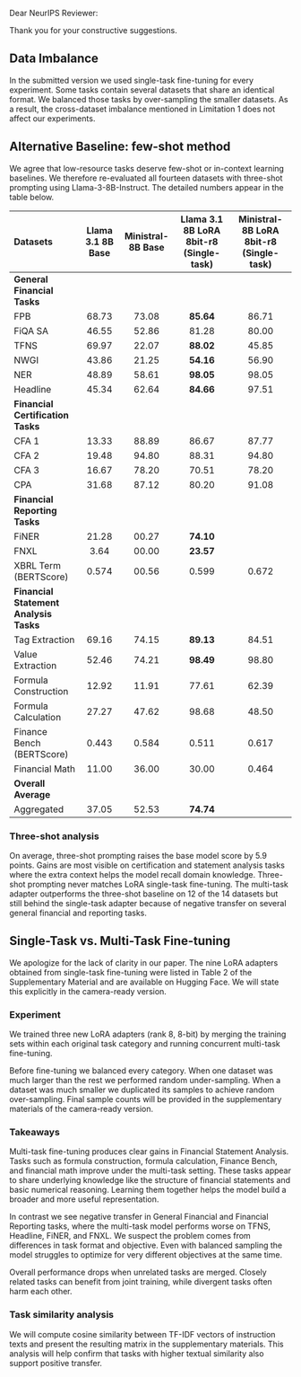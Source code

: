 Dear NeurIPS Reviewer:

Thank you for your constructive suggestions.

## Data Imbalance

In the submitted version we used single-task fine-tuning for every experiment. Some tasks contain several datasets that
share an identical format. We balanced those tasks by over-sampling the smaller datasets. As a result, the cross-dataset
imbalance mentioned in Limitation 1 does not affect our experiments.

## Alternative Baseline: few-shot method

We agree that low-resource tasks deserve few-shot or in-context learning baselines. We therefore re-evaluated all
fourteen datasets
with three-shot prompting using Llama-3-8B-Instruct. The detailed numbers appear in the table below.

| **Datasets**                           | **Llama 3.1 8B** Base | Ministral-8B Base | **Llama 3.1 8B LoRA 8bit-r8** (Single-task) | Ministral-8B LoRA 8bit-r8 (Single-task) |
|:---------------------------------------|:---------------------:|:-----------------:|:-------------------------------------------:|:---------------------------------------:|
| **General Financial Tasks**            |                       |                   |                                             |                                         |
| FPB                                    |         68.73         |       73.08       |                  **85.64**                  |                  86.71                  |
| FiQA SA                                |         46.55         |       52.86       |                    81.28                    |                  80.00                  |
| TFNS                                   |         69.97         |       22.07       |                  **88.02**                  |                  45.85                  |
| NWGI                                   |         43.86         |       21.25       |                  **54.16**                  |                  56.90                  |
| NER                                    |         48.89         |       58.61       |                  **98.05**                  |                  98.05                  |
| Headline                               |         45.34         |       62.64       |                  **84.66**                  |                  97.51                  |
| **Financial Certification Tasks**      |                       |                   |                                             |                                         |
| CFA 1                                  |         13.33         |       88.89       |                    86.67                    |                  87.77                  |
| CFA 2                                  |         19.48         |       94.80       |                    88.31                    |                  94.80                  |
| CFA 3                                  |         16.67         |       78.20       |                    70.51                    |                  78.20                  |
| CPA                                    |         31.68         |       87.12       |                    80.20                    |                  91.08                  |
| **Financial Reporting Tasks**          |                       |                   |                                             |                                         |
| FiNER                                  |         21.28         |       00.27       |                  **74.10**                  |                                         |
| FNXL                                   |         3.64          |       00.00       |                  **23.57**                  |                                         |
| XBRL Term (BERTScore)                  |         0.574         |       00.56       |                    0.599                    |                  0.672                  |
| **Financial Statement Analysis Tasks** |                       |                   |                                             |                                         |
| Tag Extraction                         |         69.16         |       74.15       |                  **89.13**                  |                  84.51                  |
| Value Extraction                       |         52.46         |       74.21       |                  **98.49**                  |                  98.80                  |
| Formula Construction                   |         12.92         |       11.91       |                    77.61                    |                  62.39                  |
| Formula Calculation                    |         27.27         |       47.62       |                    98.68                    |                  48.50                  |
| Finance Bench (BERTScore)              |         0.443         |       0.584       |                    0.511                    |                  0.617                  |
| Financial Math                         |         11.00         |       36.00       |                    30.00                    |                  0.464                  |
| **Overall Average**                    |                       |                   |                                             |                                         |
| Aggregated                             |         37.05         |       52.53       |                  **74.74**                  |                                         |


### Three-shot analysis

On average, three-shot prompting raises the base model score by 5.9 points. Gains are most visible
on certification and statement analysis tasks where the extra context helps the model recall domain knowledge.
Three-shot prompting never matches LoRA single-task fine-tuning. The multi-task adapter outperforms the three-shot
baseline
on 12 of the 14 datasets but still behind the single-task adapter because of negative transfer on several
general financial and reporting tasks.

## Single-Task vs. Multi-Task Fine-tuning

We apologize for the lack of clarity in our paper. The nine LoRA adapters obtained from single-task fine-tuning were
listed
in Table 2 of the Supplementary Material and are available on Hugging Face. We will state this explicitly in the
camera-ready version.

### Experiment

We trained three new LoRA adapters (rank 8, 8-bit) by merging the training sets within each original task category and
running concurrent multi-task fine-tuning.

Before fine-tuning we balanced every category. When one dataset was much larger than the rest we performed random
under-sampling. When a dataset was much smaller we duplicated its samples to achieve random over-sampling. Final sample
counts will be provided in the supplementary materials of the camera-ready version.

### Takeaways

Multi-task fine-tuning produces clear gains in Financial Statement Analysis. Tasks such as formula construction, formula
calculation, Finance Bench, and financial math improve under the multi-task setting. These tasks appear to share
underlying knowledge like the structure of financial statements and basic numerical reasoning. Learning them together
helps the model build a broader and more useful representation.

In contrast we see negative transfer in General Financial and Financial Reporting tasks, where the multi-task model
performs worse on TFNS, Headline, FiNER, and FNXL. We suspect the problem comes from differences in task format and
objective. Even with balanced sampling the model struggles to optimize for very different objectives at the same time.

Overall performance drops when unrelated tasks are merged. Closely related tasks can benefit from joint training, while
divergent tasks often harm each other.

### Task similarity analysis

We will compute cosine similarity between TF-IDF vectors of instruction texts and present the resulting matrix in the
supplementary materials. This analysis will help confirm that tasks with higher textual similarity also support positive
transfer.

